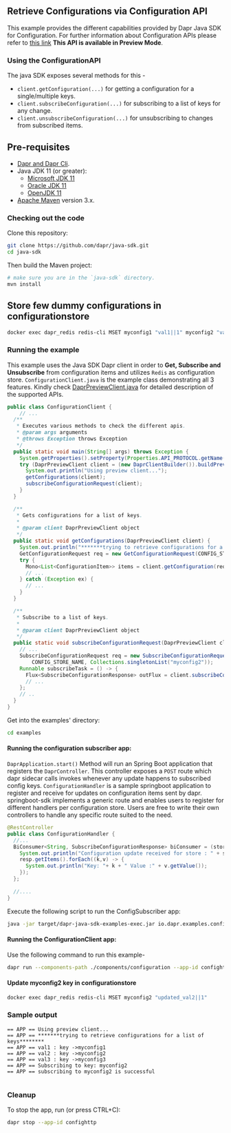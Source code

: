 ## Retrieve Configurations via Configuration API

This example provides the different capabilities provided by Dapr Java SDK for Configuration. For further information about Configuration APIs please refer to [this link](https://docs.dapr.io/developing-applications/building-blocks/configuration/)
**This API is available in Preview Mode**.

### Using the ConfigurationAPI

The java SDK exposes several methods for this -
* `client.getConfiguration(...)` for getting a configuration for a single/multiple keys.
* `client.subscribeConfiguration(...)` for subscribing to a list of keys for any change.
* `client.unsubscribeConfiguration(...)` for unsubscribing to changes from subscribed items.

## Pre-requisites

* [Dapr and Dapr Cli](https://docs.dapr.io/getting-started/install-dapr/).
* Java JDK 11 (or greater):
    * [Microsoft JDK 11](https://docs.microsoft.com/en-us/java/openjdk/download#openjdk-11)
    * [Oracle JDK 11](https://www.oracle.com/technetwork/java/javase/downloads/index.html#JDK11)
    * [OpenJDK 11](https://jdk.java.net/11/)
* [Apache Maven](https://maven.apache.org/install.html) version 3.x.

### Checking out the code

Clone this repository:

```sh
git clone https://github.com/dapr/java-sdk.git
cd java-sdk
```

Then build the Maven project:

```sh
# make sure you are in the `java-sdk` directory.
mvn install
```
## Store few dummy configurations in configurationstore
<!-- STEP
name: Set configuration value
expected_stdout_lines:
  - "OK"
timeout_seconds: 20
-->

```bash
docker exec dapr_redis redis-cli MSET myconfig1 "val1||1" myconfig2 "val2||1" myconfig3 "val3||1"
```
<!-- END_STEP -->

### Running the example

This example uses the Java SDK Dapr client in order to **Get, Subscribe and Unsubscribe** from configuration items and utilizes `Redis` as configuration store.
`ConfigurationClient.java` is the example class demonstrating all 3 features.
Kindly check [DaprPreviewClient.java](https://github.com/dapr/java-sdk/blob/master/sdk/src/main/java/io/dapr/client/DaprPreviewClient.java) for detailed description of the supported APIs.

```java
public class ConfigurationClient {
    // ... 
  /**
   * Executes various methods to check the different apis.
   * @param args arguments
   * @throws Exception throws Exception
   */
  public static void main(String[] args) throws Exception {
    System.getProperties().setProperty(Properties.API_PROTOCOL.getName(), DaprApiProtocol.HTTP.name());
    try (DaprPreviewClient client = (new DaprClientBuilder()).buildPreviewClient()) {
      System.out.println("Using preview client...");
      getConfigurations(client);
      subscribeConfigurationRequest(client);
    }
  }

  /**
   * Gets configurations for a list of keys.
   *
   * @param client DaprPreviewClient object
   */
  public static void getConfigurations(DaprPreviewClient client) {
    System.out.println("*******trying to retrieve configurations for a list of keys********");
    GetConfigurationRequest req = new GetConfigurationRequest(CONFIG_STORE_NAME, keys);
    try {
      Mono<List<ConfigurationItem>> items = client.getConfiguration(req);
      // ...
    } catch (Exception ex) {
      // ...
    }
  }

  /**
   * Subscribe to a list of keys.
   *
   * @param client DaprPreviewClient object
   */
  public static void subscribeConfigurationRequest(DaprPreviewClient client) {
    // ...
    SubscribeConfigurationRequest req = new SubscribeConfigurationRequest(
        CONFIG_STORE_NAME, Collections.singletonList("myconfig2"));
    Runnable subscribeTask = () -> {
      Flux<SubscribeConfigurationResponse> outFlux = client.subscribeConfiguration(req);
      // ...
    };
    // ..
  }
}
```

Get into the examples' directory:
```sh
cd examples
```

#### Running the configuration subscriber app:

`DaprApplication.start()` Method will run an Spring Boot application that registers the `DaprController`. This controller exposes a `POST`
route which dapr sidecar calls invokes whenever any update happens to subscribed config keys.
`ConfigurationHandler` is a sample springboot application to register and receive for updates on configuration items sent by dapr. 
springboot-sdk implements a generic route and enables users to register for different handlers per configuration store. 
Users are free to write their own controllers to handle any specific route suited to the need.

```java
@RestController
public class ConfigurationHandler {
  //...
  BiConsumer<String, SubscribeConfigurationResponse> biConsumer = (store, resp) -> {
    System.out.println("Configuration update received for store : " + store);
    resp.getItems().forEach((k,v) -> {
      System.out.println("Key: "+ k + " Value :" + v.getValue());
    });
  };
  
  //....
}
```
Execute the following script to run the ConfigSubscriber app:

<!-- STEP
name: Run ConfigurationHandler
expected_stdout_lines:
  - '== APP == Configuration update received for store: configstore'
  - '== APP == Key: myconfig2 Value :updated_val2'
background: true
output_match_mode: substring
background: true
sleep: 5
-->

```bash
java -jar target/dapr-java-sdk-examples-exec.jar io.dapr.examples.configuration.http.ConfigurationHandler -p 3009
```

<!-- END_STEP -->

#### Running the ConfigurationClient app:

Use the following command to run this example-

<!-- STEP
name: Run ConfigurationClient example
expected_stdout_lines:
  - "== APP == Using preview client..."
  - "== APP == *******trying to retrieve configurations for a list of keys********"
  - "== APP == val1 : key ->myconfig1"
  - "== APP == val2 : key ->myconfig2"
  - "== APP == val3 : key ->myconfig3"
  - "== APP == Subscribing to key: myconfig2"
  - "== APP == subscribing to myconfig2 is successful"
background: true
output_match_mode: substring
sleep: 10
-->

```bash
dapr run --components-path ./components/configuration --app-id confighttp --log-level debug --app-port 3009 --dapr-http-port 3500 -- java -jar target/dapr-java-sdk-examples-exec.jar io.dapr.examples.configuration.http.ConfigurationClient
```

#### Update myconfig2 key in configurationstore
<!-- END_STEP -->

<!-- STEP
name: Update configuration value
timeout_seconds: 20
-->

```bash
docker exec dapr_redis redis-cli MSET myconfig2 "updated_val2||1"
```
<!-- END_STEP -->

### Sample output
```
== APP == Using preview client...
== APP == *******trying to retrieve configurations for a list of keys********
== APP == val1 : key ->myconfig1
== APP == val2 : key ->myconfig2
== APP == val3 : key ->myconfig3
== APP == Subscribing to key: myconfig2
== APP == subscribing to myconfig2 is successful


```
### Cleanup

To stop the app, run (or press CTRL+C):

<!-- STEP
name: Cleanup
-->

```bash
dapr stop --app-id confighttp
```

<!-- END_STEP -->
